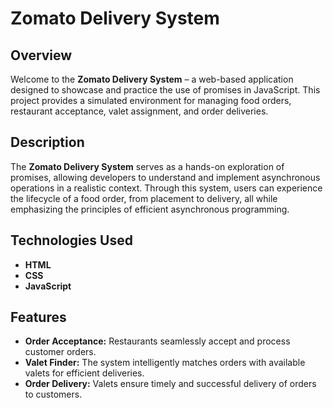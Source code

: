 # **Zomato Delivery System**

## **Overview**

Welcome to the **Zomato Delivery System** – a web-based application designed to showcase and practice the use of promises in JavaScript. This project provides a simulated environment for managing food orders, restaurant acceptance, valet assignment, and order deliveries.

## **Description**

The **Zomato Delivery System** serves as a hands-on exploration of promises, allowing developers to understand and implement asynchronous operations in a realistic context. Through this system, users can experience the lifecycle of a food order, from placement to delivery, all while emphasizing the principles of efficient asynchronous programming.

## **Technologies Used**

- **HTML**
- **CSS**
- **JavaScript**

## **Features**

- **Order Acceptance:** Restaurants seamlessly accept and process customer orders.
- **Valet Finder:** The system intelligently matches orders with available valets for efficient deliveries.
- **Order Delivery:** Valets ensure timely and successful delivery of orders to customers.


